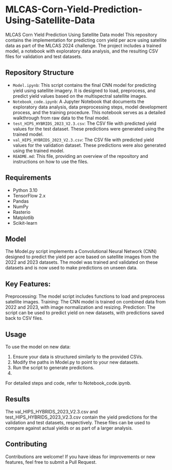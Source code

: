 # MLCAS-Corn-Yield-Prediction-Using-Satellite-Data
MLCAS Corn Yield Prediction Using Satellite Data model
This repository contains the implementation for predicting corn yield per acre using satellite data as part of the MLCAS 2024 challenge. The project includes a trained model, a notebook with exploratory data analysis, and the resulting CSV files for validation and test datasets.

## Repository Structure

- `Model.ipynb`: This script contains the final CNN model for predicting yield using satellite imagery. It is designed to load, preprocess, and predict yield values based on the multispectral satellite images.
- `Notebook_code.ipynb`: A Jupyter Notebook that documents the exploratory data analysis, data preprocessing steps, model development process, and the training procedure. This notebook serves as a detailed walkthrough from raw data to the final model.
- `test_HIPS_HYBRIDS_2023_V2.3.csv`: The CSV file with predicted yield values for the test dataset. These predictions were generated using the trained model.
- `val_HIPS_HYBRIDS_2023_V2.3.csv`: The CSV file with predicted yield values for the validation dataset. These predictions were also generated using the trained model.
- `README.md`: This file, providing an overview of the repository and instructions on how to use the files.

## Requirements

- Python 3.10
- TensorFlow 2.x
- Pandas
- NumPy
- Rasterio
- Matplotlib
- Scikit-learn

## Model
The Model.py script implements a Convolutional Neural Network (CNN) designed to predict the yield per acre based on satellite images from the 2022 and 2023 datasets. The model was trained and validated on these datasets and is now used to make predictions on unseen data.

## Key Features:
Preprocessing: The model script includes functions to load and preprocess satellite images.
Training: The CNN model is trained on combined data from 2022 and 2023, with image normalization and resizing.
Prediction: The script can be used to predict yield on new datasets, with predictions saved back to CSV files.

## Usage
To use the model on new data:

1. Ensure your data is structured similarly to the provided CSVs.
2. Modify the paths in Model.py to point to your new datasets.
3. Run the script to generate predictions.
4. 
For detailed steps and code, refer to Notebook_code.ipynb.

## Results
The val_HIPS_HYBRIDS_2023_V2.3.csv and test_HIPS_HYBRIDS_2023_V2.3.csv contain the yield predictions for the validation and test datasets, respectively. These files can be used to compare against actual yields or as part of a larger analysis.

## Contributing
Contributions are welcome! If you have ideas for improvements or new features, feel free to submit a Pull Request.

